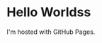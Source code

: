 <!DOCTYPE html>
<html>
<body>
<h1>Hello Worldss</h1>
<p>I'm hosted with GitHub Pages.</p>
</body>
</html>